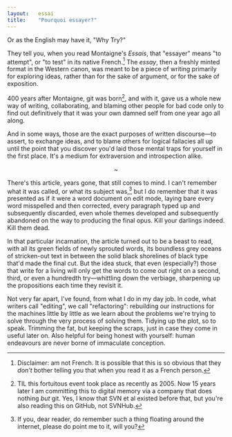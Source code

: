 ```yaml
---
layout:   essai
title:    "Pourquoi essayer?"
---
```


Or as the English may have it, "Why Try?"

They tell you, when you read Montaigne's _Essais_, that "essayer" means "to
attempt", or "to test" in its native French.[^1] The _essay_, then a freshly
minted format in the Western canon, was meant to be a piece of writing
primarily for exploring ideas, rather than for the sake of argument, or for the
sake of exposition.

400 years after Montaigne, git was born[^2], and with it, gave us a whole new
way of writing, collaborating, and blaming other people for bad code only to
find out definitively that it was your own damned self from one year ago all
along.

And in some ways, those are the exact purposes of written discourse—to assert,
to exchange ideas, and to blame others for logical fallacies all up until the
point that you discover you'd laid those mental traps for yourself in the first
place. It's a medium for extraversion and introspection alike.

<center>~</center>

There's this article, years gone, that still comes to mind. I can't remember
what it was called, or what its subject was,[^3] but I do remember that it was
presented as if it were a word document on edit mode, laying bare every word
misspelled and then corrected, every paragraph typed up and subsequently
discarded, even whole themes developed and subsequently abandoned on the way to
producing the final opus. Kill your darlings indeed. Kill them dead.

In that particular incarnation, the article turned out to be a beast to read,
with all its green fields of newly sprouted words, its boundless grey oceans
of stricken-out text in between the solid black shorelines of black type that'd
made the final cut. But the idea stuck, that even (especially?) those that
write for a living will only get the words to come out right on a second,
third, or even a hundredth try—whittling down the verbiage, sharpening up the
propositions each time they revisit it.

Not very far apart, I've found, from what I do in my day job. In code, what
writers call "editing", we call "refactoring": rebuilding our instructions for
the machines little by little as we learn about the problems we're trying to
solve through the very process of solving them. Tidying up the plot, so to
speak. Trimming the fat, but keeping the scraps, just in case they come in
useful later on. Also helpful for being honest with yourself: human
endeavours are never borne of immaculate conception.

<!-- there's something here about needing to hold on to my memory, and to
connect the threads of thought in my brain across time, like how culture and
tradition constitutes a shared memory for Homo sapiens -->

[^1]: Disclaimer: am not French. It is possible that this is so obvious that
    they _don't_ bother telling you that when you read it as a French person.

[^2]: TIL this fortuitous event took place as recently as 2005. Now 15 years
    later I am committing this to digital memory via a company that does nothing
    _but_ git. Yes, I know that SVN et al existed before that, but you're also
    reading this on GitHub, not SVNHub.

[^3]: If you, dear reader, do remember such a thing floating around the
    internet, please do point me to it, will you?